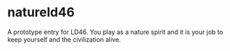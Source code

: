 # natureld46
A prototype entry for LD46. You play as a nature spirit and it is your job to keep yourself and the civilization alive.
